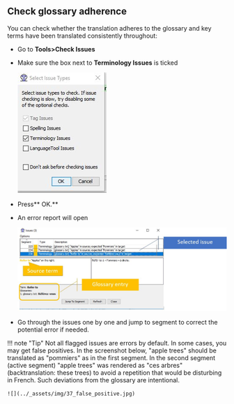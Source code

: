 ## Check glossary adherence

You can check whether the translation adheres to the glossary and key terms have been translated consistently throughout:

  * Go to **Tools>Check Issues**
  * Make sure the box next to **Terminology Issues** is ticked

    ![](../_assets/img/35_terminology_issues.jpg)

  * Press** OK.** 
  * An error report will open

    ![](../_assets/img/36_error_report_terminology.jpg)

  * Go through the issues one by one and jump to segment to correct the potential error if needed.

!!! note "Tip" 
    Not all flagged issues are errors by default. In some cases, you may get false positives. In the screenshot below, "apple trees" should be translated as "pommiers" as in the first segment. In the second segment (active segment) "apple trees" was rendered as "ces arbres" (backtranslation: these trees) to avoid a repetition that would be disturbing in French. Such deviations from the glossary are intentional.
    
    ![](../_assets/img/37_false_positive.jpg)